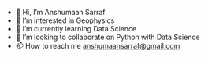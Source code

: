 - 👋 Hi, I’m Anshumaan Sarraf
- 👀 I’m interested in Geophysics
- 🌱 I’m currently learning Data Science
- 💞️ I’m looking to collaborate on Python with Data Science
- 📫 How to reach me anshumaansarraf@gmail.com

<!---
Anshumaan-Sarraf/Anshumaan-Sarraf is a ✨ special ✨ repository because its `README.md` (this file) appears on your GitHub profile.
You can click the Preview link to take a look at your changes.
--->
